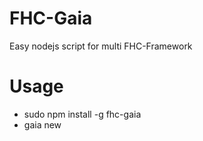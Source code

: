 FHC-Gaia
========

Easy nodejs script for multi FHC-Framework

# Usage

- sudo npm install -g fhc-gaia
- gaia new <directory> <url>
